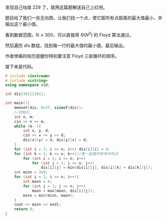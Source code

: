发现自己咕值 229 了，就用这篇题解送自己上红吧。

题目给了我们一张无向图，让我们找一个点，使它距所有点距离的最大值最小，并输出这个最小值。

看到数据范围，$N\le300$，可以直接用 $\Theta(N^3)$ 的 Floyd 算法通过。

然后遍历 $dis$ 数组，找到每一行的最大值的最小值，最后输出。

作者惨痛的经历提醒你特别要注意 Floyd 三层循环的顺序。

接下来是代码。
```cpp
# include <iostream>
# include <cstring>
using namespace std;

int dis[301][301];

int main(){
    memset(dis, 0x3f, sizeof(dis));
    //初始化
    int n, m;
    cin >> n >> m;
    while (m--){
        int x, y, d;
        cin >> x >> y >> d;
        dis[x][y] = d, dis[y][x] = d;
    }
    for (int i = 1; i <= n; i++) dis[i][i] = 0;
    for (int k = 1; k <= n; k++)//第一层循环枚举中转点
        for (int i = 1; i <= n; i++)
            for (int j = 1; j <= n; j++)
                dis[i][j] = min(dis[i][j], dis[i][k] + dis[k][j]);
    int minn = 2e9;
    for (int i = 1; i <= n; i++){
        int maxn = 0;
        for (int j = 1; j <= n; j++)
            maxn = max(maxn, dis[i][j]);
        minn = min(minn, maxn);
    }
    cout << minn << endl;
    return 0;
}
```